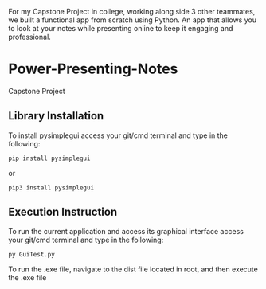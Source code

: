 For my Capstone Project in college, working along side 3 other teammates, we built a functional app from scratch using Python. An app that allows you to look at your notes while presenting online to keep it engaging and professional. 

# Power-Presenting-Notes

Capstone Project

## Library Installation

To install pysimplegui access your git/cmd terminal and type in the following:  
```
pip install pysimplegui
```

or  

```
pip3 install pysimplegui
```

## Execution Instruction

To run the current application and access its graphical interface access your git/cmd terminal and type in the following:
```
py GuiTest.py
```
To run the .exe file, navigate to the dist file located in root, and then execute the .exe file